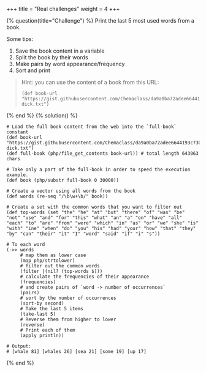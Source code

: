 +++
title = "Real challenges"
weight = 4
+++

{% question(title="Challenge") %}
Print the last 5 most used words from a book.

Some tips:
1) Save the book content in a variable
2) Split the book by their words
3) Make pairs by word appearance/frequency
4) Sort and print

> Hint: you can use the content of a book from this URL:
> ```phel
> (def book-url "https://gist.githubusercontent.com/Chemaclass/da9a0ba72adee6644193c730d4f307b2/raw/1164593f76ae7157d816bcc8d700937dfb73420e/moby-dick.txt")
{% end %}
{% solution() %}
```phel
# Load the full book content from the web into the `full-book` constant
(def book-url "https://gist.githubusercontent.com/Chemaclass/da9a0ba72adee6644193c730d4f307b2/raw/1164593f76ae7157d816bcc8d700937dfb73420e/moby-dick.txt")
(def full-book (php/file_get_contents book-url)) # total length 643063 chars

# Take only a part of the full-book in order to speed the execution example.
(def book (php/substr full-book 0 30000))

# Create a vector using all words from the book
(def words (re-seq "/\b\w+\b/" book))

# Create a set with the common words that you want to filter out
(def top-words (set "the" "he" "at" "but" "there" "of" "was" "be" "not" "use" "and" "for" "this" "what" "an" "a" "on" "have" "all" "each" "to" "are" "from" "were" "which" "in" "as" "or" "we" "she" "is" "with" "ine" "when" "do" "you" "his" "had" "your" "how" "that" "they" "by" "can" "their" "it" "I" "word" "said" "if" "i" "s"))

# To each word
(->> words
     # map them as lower case
     (map php/strtolower)
     # filter out the common words
     (filter |(nil? (top-words $)))
     # calculate the frequencies of their appearance
     (frequencies)
     # and create pairs of `word -> number of occurrences`
     (pairs)
     # sort by the number of occurrences
     (sort-by second)
     # Take the last 5 items
     (take-last 5)
     # Reverse them from higher to lower
     (reverse)
     # Print each of them
     (apply println))

# Output:
# [whale 81] [whales 26] [sea 21] [some 19] [up 17]
```
{% end %}
